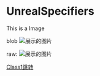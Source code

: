 # UnrealSpecifiers

This is a Image

blob
![展示的图片](https://github.com/fjz13/UnrealSpecifiers/blob/main/Images/1.png)

raw:
![展示的图片](https://github.com/fjz13/UnrealSpecifiers/raw/main/Images/1.png)



[Class1跳转](https://github.com/fjz13/UnrealSpecifiers/blob/main/Class/Class1.md)